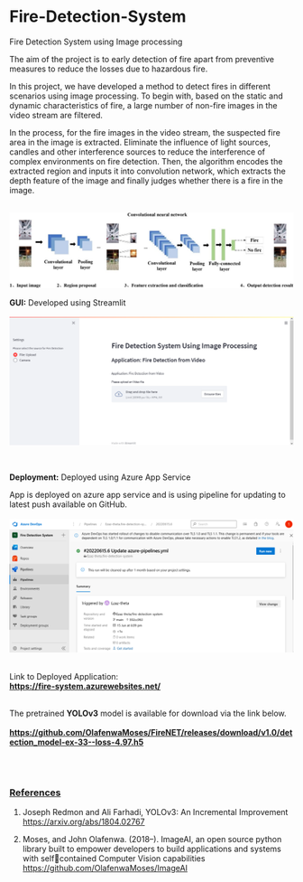 # Fire-Detection-System
Fire Detection System using Image processing

The aim of the project is to early detection of fire apart from preventive measures to reduce the losses due to hazardous fire.

In this project, we have developed a method to detect fires in different scenarios using image processing. To begin with, based on the static and dynamic characteristics of fire, a large number of non-fire images in the video stream are filtered. 

In the process, for the fire images in the video stream, the suspected fire area in the image is extracted. Eliminate the influence of light sources, candles and other interference sources to reduce the interference of complex environments on fire detection. Then, the algorithm encodes the extracted region and inputs it into convolution network, which extracts the depth feature of the image and finally judges whether there is a fire in the image.

<br>

<img src="fire.jpg">

<br>

<b>GUI:</b>
Developed using Streamlit
<br>
<br>
<img src="gui.png">

<br>

<b>Deployment:</b>
Deployed using Azure App Service

App is deployed on azure app service and is using pipeline for updating to latest push available on GitHub.
<br>
<br>
<img src="pipeline.png">


<br>
Link to Deployed Application: <br>
  <b><a href="https://fire-system.azurewebsites.net/" >https://fire-system.azurewebsites.net/</a></b><br>
  <br>

The pretrained <b>YOLOv3</b> model is available for download via the link below. <br><br> 
  <b><a href="https://github.com/OlafenwaMoses/FireNET/releases/download/v1.0/detection_model-ex-33--loss-4.97.h5" >https://github.com/OlafenwaMoses/FireNET/releases/download/v1.0/detection_model-ex-33--loss-4.97.h5</a></b><br>
  <br>


<br>

<h3><b><u>References</u></b></h3>


 1. Joseph Redmon and Ali Farhadi, YOLOv3: An Incremental Improvement <br>
 <a href="https://arxiv.org/abs/1804.02767" >https://arxiv.org/abs/1804.02767</a> <br>
 
 2. Moses, and John Olafenwa. (2018–). ImageAI, an open source python library built to empower developers to build applications and systems with selfcontained Computer Vision capabilities <br>
 <a href="https://github.com/OlafenwaMoses/ImageAI" >https://github.com/OlafenwaMoses/ImageAI</a> <br> <br>
 
